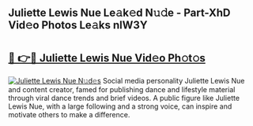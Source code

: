 ## Juliette Lewis Nue Le𝚊k𝚎d N𝚞𝚍e - Part-XhD Vid𝚎o Photos Le𝚊ks nlW3Y

# <h2><a href="http://fb1tpz8.evod.top/?m=Juliette+Lewis+Nue">🔗 👉🔴 Juliette Lewis Nue Vid𝚎o Ph𝚘t𝚘s</a></h2>

[![Juliette Lewis Nue N𝚞d𝚎s](https://i.imgur.com/8V9OHl7.gif)](http://fb1tpz8.evod.top/?m=Juliette+Lewis+Nue)
Social media personality Juliette Lewis Nue and content creator, famed for publishing dance and lifestyle material through viral dance trends and brief videos. A public figure like Juliette Lewis Nue, with a large following and a strong voice, can inspire and motivate others to make a difference. 
